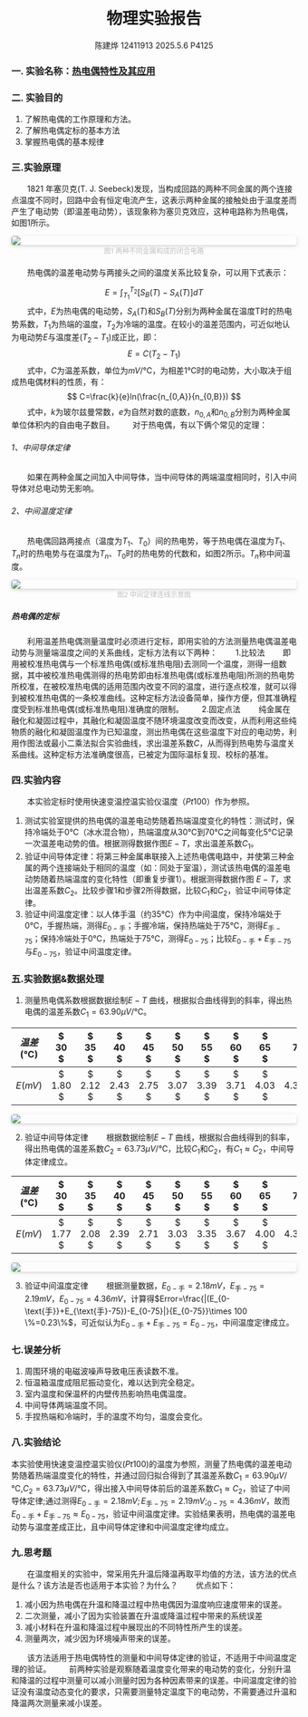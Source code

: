 <!---<style>
.center{
    width:auto;
    display:table;
    margin-left: auto;
    margin-right: auto;
}

</style>--->

# <center>物理实验报告 </center>
 <center>陈建烨 12411913 2025.5.6 P4125</center> <!---这里是姓名栏--->

### 一. 实验名称：<u>热电偶特性及其应用</u>
<!---课程名称写<u>和</u>之间--->
### 二. 实验目的 
1. 了解热电偶的工作原理和方法。
2. 了解热电偶定标的基本方法
3. 掌握热电偶的基本规律

### 三.实验原理
&emsp;&emsp;1821 年塞贝克(T. J. Seebeck)发现，当构成回路的两种不同金属的两个连接点温度不同时，回路中会有恒定电流产生，这表示两种金属的接触处由于温度差而产生了电动势（即温差电动势），该现象称为塞贝克效应，这种电路称为热电偶，如图1所示。
<div style="margin-bottom: 1px">
<img style="border-radius: 0.3125em;display:block;margin:auto;
    box-shadow: 0 2px 4px 0 rgba(34,36,38,.12),0 2px 10px 0 rgba(34,36,38,.08);" 
    src="热电偶\1.png">
</div>
<div style="margin-bottom: 20px;">
<center style="font-size:12px;color:#C0C0C0;padding=2px">图1 两种不同金属构成的闭合电路</center>
</div>

&emsp;&emsp;热电偶的温差电动势与两接头之间的温度关系比较复杂，可以用下式表示：

$$
E=\int_{T_1}^{T_2} [S_B(T)-S_A(T)] dT
$$
&emsp;&emsp;式中，$E$为热电偶的电动势，$S_A(T)$和$S_B(T)$分别为两种金属在温度T时的热电势系数，$T_1$为热端的温度，$T_2$为冷端的温度。在较小的温差范围内，可近似地认为电动势$E$与温度差($T_2-T_1$)成正比，即：
$$
E=C(T_2-T_1)
$$
&emsp;&emsp;式中，$C$为温差系数，单位为$mV/℃$，为相差$1℃$时的电动势，大小取决于组成热电偶材料的性质，有：
$$
C=\frac{k}{e}ln(\frac{n_{0,A}}{n_{0,B}})
$$
&emsp;&emsp;式中，$k$为玻尔兹曼常数，$e$为自然对数的底数，$n_{0,A}$和$n_{0,B}$分别为两种金属单位体积内的自由电子数目。
&emsp;&emsp;对于热电偶，有以下俩个常见的定理：
###### 1、中间导体定律
&emsp;&emsp;如果在两种金属之间加入中间导体，当中间导体的两端温度相同时，引入中间导体对总电动势无影响。
###### 2、中间温度定律
&emsp;&emsp;热电偶回路两接点（温度为$T_1$、$T_0$）间的热电势，等于热电偶在温度为$T_1$、$T_n$时的热电势与在温度为$T_n$、$T_0$时的热电势的代数和，如图2所示。$T_n$称中间温度。
<div style="margin-bottom: 1px">
<img style="border-radius: 0.3125em;display:block;margin:auto;
    box-shadow: 0 2px 4px 0 rgba(34,36,38,.12),0 2px 10px 0 rgba(34,36,38,.08);" 
    src="热电偶\2.png">
</div>
<div style="margin-bottom: 20px;">
<center style="font-size:12px;color:#C0C0C0;padding=2px">图2  中间定律连线示意图</center>
</div>

##### 热电偶的定标
&emsp;&emsp;利用温差热电偶测量温度时必须进行定标，即用实验的方法测量热电偶温差电动势与测量端温度之间的关系曲线，定标方法有以下两种： 
&emsp;&emsp;1.比较法
&emsp;&emsp;即用被校准热电偶与一个标准热电偶(或标准热电阻)去测同一个温度，测得一组数据，其中被校准热电偶测得的热电势即由标准热电偶(或标准热电阻)所测的热电势所校准，在被校准热电偶的适用范围内改变不同的温度，进行逐点校准，就可以得到被校准热电偶的一条校准曲线。这种定标方法设备简单，操作方便，但其准确程度受到标准热电偶(或标准热电阻)准确度的限制。
&emsp;&emsp;2.固定点法
&emsp;&emsp;纯金属在融化和凝固过程中，其融化和凝固温度不随环境温度改变而改变，从而利用这些纯物质的融化和凝固温度作为已知温度，测出热电偶在这些温度下对应的电动势，利用作图法或最小二乘法拟合实验曲线，求出温差系数$C$，从而得到热电势与温度关系曲线。这种定标方法准确度很高，已被定为国际温标复现、校标的基准。

### 四.实验内容
&emsp;&emsp;本实验定标时使用快速变温控温实验仪温度（$Pt100$）作为参照。
1. 测试实验室提供的热电偶的温差电动势随着热端温度变化的特性：测试时，保持冷端处于$0℃$（冰水混合物），热端温度从$30℃$到$70℃$之间每变化$5℃$记录一次温差电动势的值。根据测得数据作图$E-T$，求出温差系数$C_1$。
2. 验证中间导体定律：将第三种金属串联接入上述热电偶电路中，并使第三种金属的两个连接端处于相同的温度（如：同处于室温），测试该热电偶的温差电动势随着热端温度的变化特性（即重复步骤1）。根据测得数据作图 $E-T$，求出温差系数$C_2$。比较步骤1和步骤2所得数据，比较$C_1$和$C_2$，验证中间导体定律。
3. 验证中间温度定律：以人体手温（约$35℃$）作为中间温度，保持冷端处于$0℃$，手握热端，测得$E_{0-\text{手}}$；手握冷端，保持热端处于$75℃$，测得$E_{\text{手}-75}$；保持冷端处于$0℃$，热端处于$75℃$，测得$E_{0-75}$；比较$E_{0-\text{手}}+E_{\text{手}-75}$与$E_{0-75}$，验证中间温度定律。

### 五.实验数据&数据处理
1. 测量热电偶系数根据数据绘制$E−T$ 曲线，根据拟合曲线得到的斜率，得出热电偶的温差系数$C_1=63.90 \mu V/℃$。
   
|$温差(℃)$|$ 30 $|$ 35 $|$ 40 $|$ 45 $|$ 50 $|$ 55 $|$ 60 $|$ 65 $|$ 70 $|
|:--:|:--:|:--:|:--:|:--:|:--:|:--:|:--:|:--:|--:|
|$E(mV)$|$ 1.80 $|$ 2.12 $|$ 2.43 $|$ 2.75 $|$ 3.07 $|$ 3.39 $|$ 3.71 $|$ 4.03 $|$ 4.36 $|

<div style="margin-bottom: 1px">
<img style="border-radius: 0.3125em;display:block;margin:auto;
    box-shadow: 0 2px 4px 0 rgba(34,36,38,.12),0 2px 10px 0 rgba(34,36,38,.08);" 
    src="热电偶\3.png">
</div>

2. 验证中间导体定律
&emsp;&emsp;根据数据绘制$E−T$ 曲线，根据拟合曲线得到的斜率，得出热电偶的温差系数$C_2=63.73 \mu V/℃$，比较$C_1$和$C_2$，有$C_1\approx C_2$，中间导体定律成立。

|$温差(℃)$|$ 30 $|$ 35 $|$ 40 $|$ 45 $|$ 50 $|$ 55 $|$ 60 $|$ 65 $|$ 70 $|
|:--:|:--:|:--:|:--:|:--:|:--:|:--:|:--:|:--:|--:|
|$E(mV)$|$ 1.77 $|$ 2.08 $|$ 2.39 $|$ 2.71 $|$ 3.03 $|$ 3.35 $|$ 3.67 $|$ 4.00 $|$ 4.31 $|
<div style="margin-bottom: 1px">
<img style="border-radius: 0.3125em;display:block;margin:auto;
    box-shadow: 0 2px 4px 0 rgba(34,36,38,.12),0 2px 10px 0 rgba(34,36,38,.08);" 
    src="热电偶\4.png">
</div>

3. 验证中间温度定律
&emsp;&emsp;根据测量数据，$E_{0-\text{手}}=2.18mV，E_{\text{手}-75}=2.19mV$，$E_{0-75}=4.36mV$，计算得$Error=\frac{|(E_{0-\text{手}}+E_{\text{手}-75})-E_{0-75}|}{E_{0-75}}\times 100 \%=0.23\%$，可近似认为$E_{0-\text{手}}+E_{\text{手}-75}= E_{0-75}$，中间温度定律成立。

### 七.误差分析
1. 周围环境的电磁波噪声导致电压表读数不准。
2. 恒温箱温度成阻尼振动变化，难以达到完全稳定。
3. 室内温度和保温杯的内壁传热影响热电偶温度。
4. 中间导体两端温度不同。
5. 手捏热端和冷端时，手的温度不均匀，温度会变化。

### 八.实验结论
本实验使用快速变温控温实验仪($Pt100$)的温度为参照，测量了热电偶的温差电动势随着热端温度变化的特性，并通过回归拟合得到了其温差系数$C_1=63.90 \mu V/℃$,$C_2=63.73 \mu V/℃$，得出接入中间导体前后的温差系数$C_1≈C_2$，验证了中间导体定律;通过测得$E_{0-\text{手}}=2.18mV; E_{\text{手}-75}=2.19mV; _{0-75}=4.36mV$，故而$E_{0-\text{手}} +E_{\text{手}-75} \approx E_{0-75}$，验证中间温度定律。实验结果表明，热电偶的温差电动势与温度差成正比，且中间导体定律和中间温度定律均成立。

### 九.思考题
&emsp;&emsp;在温度相关的实验中，常采用先升温后降温再取平均值的方法，该方法的优点是什么？该方法是否也适用于本实验？为什么？
&emsp;&emsp;优点如下：
1. 减小因为热电偶在升温和降温过程中热电偶因为温度响应速度带来的误差。
2. 二次测量，减小了因为实验装置在升温或降温过程中带来的系统误差
3. 减小材料在升温和降温过程中展现出的不同特性所产生的误差。
4. 测量两次，减少因为环境噪声带来的误差。
   
&emsp;&emsp;该方法适用于热电偶特性的测量和中间导体定律的验证，不适用于中间温度定理的验证。
&emsp;&emsp;前两种实验是观察随着温度变化带来的电动势的变化，分别升温和降温的过程中测量可以减小测量时因为各种因素带来的误差。中间温度定律的验证没有温度动态变化的要求，只需要测量特定温度下的电动势，不需要通过升温和降温两次测量来减小误差。

